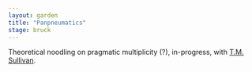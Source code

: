 ```yaml
---  
layout: garden
title: "Panpneumatics"
stage: bruck
---
```

Theoretical noodling on pragmatic multiplicity (?), in-progress, with [T.M. Sullivan](https://tmsullivan.co.uk/about).